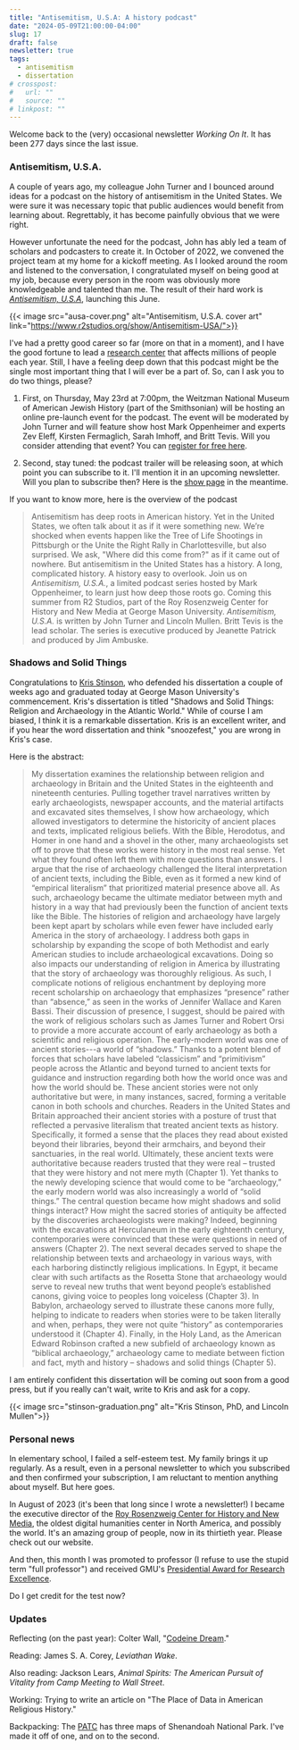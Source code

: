 ```yaml
---
title: "Antisemitism, U.S.A: A history podcast"
date: "2024-05-09T21:00:00-04:00"
slug: 17
draft: false
newsletter: true
tags:
  - antisemitism
  - dissertation
# crosspost:
#   url: ""
#   source: ""
# linkpost: ""
---
```


Welcome back to the (very) occasional newsletter _Working On It_. It has been 277 days since the last issue.

### Antisemitism, U.S.A.

A couple of years ago, my colleague John Turner and I bounced around ideas for a podcast on the history of antisemitism in the United States. We were sure it was necessary topic that public audiences would benefit from learning about. Regrettably, it has become painfully obvious that we were right.

However unfortunate the need for the podcast, John has ably led a team of scholars and podcasters to create it. In October of 2022, we convened the project team at my home for a kickoff meeting. As I looked around the room and listened to the conversation, I congratulated myself on being good at my job, because every person in the room was obviously more knowledgeable and talented than me. The result of their hard work is [_Antisemitism, U.S.A_](https://www.r2studios.org/show/Antisemitism-USA/), launching this June.

{{< image src="ausa-cover.png" alt="Antisemitism, U.S.A. cover art"  link="https://www.r2studios.org/show/Antisemitism-USA/">}}

I've had a pretty good career so far (more on that in a moment), and I have the good fortune to lead a [research center](https://rrchnm.org) that affects millions of people each year. Still, I have a feeling deep down that this podcast might be the single most important thing that I will ever be a part of. So, can I ask you to do two things, please?

1. First, on Thursday, May 23rd at 7:00pm, the Weitzman National Museum of American Jewish History (part of the Smithsonian) will be hosting an online pre-launch event for the podcast. The event will be moderated by John Turner and will feature show host Mark Oppenheimer and experts Zev Eleff, Kirsten Fermaglich, Sarah Imhoff, and Britt Tevis. Will you consider attending that event? You can [register for free here](https://theweitzman.org/events/antisemitism-usa/).

2. Second, stay tuned: the podcast trailer will be releasing soon, at which point you can subscribe to it. I'll mention it in an upcoming newsletter. Will you plan to subscribe then? Here is the [show page](https://www.r2studios.org/show/Antisemitism-USA/) in the meantime.

If you want to know more, here is the overview of the podcast

> Antisemitism has deep roots in American history. Yet in the United States, we often talk about it as if it were something new. We’re shocked when events happen like the Tree of Life Shootings in Pittsburgh or the Unite the Right Rally in Charlottesville, but also surprised. We ask, "Where did this come from?" as if it came out of nowhere. But antisemitism in the United States has a history. A long, complicated history. A history easy to overlook. Join us on _Antisemitism, U.S.A._, a limited podcast series hosted by Mark Oppenheimer, to learn just how deep those roots go. Coming this summer from R2 Studios, part of the Roy Rosenzweig Center for History and New Media at George Mason University. _Antisemitism, U.S.A._ is written by John Turner and Lincoln Mullen. Britt Tevis is the lead scholar. The series is executive produced by Jeanette Patrick and produced by Jim Ambuske.

### Shadows and Solid Things

Congratulations to [Kris Stinson](https://kristoferstinson.com), who defended his dissertation a couple of weeks ago and graduated today at George Mason University's commencement. Kris's dissertation is titled "Shadows and Solid Things: Religion and Archaeology in the Atlantic World." While of course I am biased, I think it is a remarkable dissertation. Kris is an excellent writer, and if you hear the word dissertation and think "snoozefest," you are wrong in Kris's case.

Here is the abstract:

> My dissertation examines the relationship between religion and archaeology in Britain and the United States in the eighteenth and nineteenth centuries. Pulling together travel narratives written by early archaeologists, newspaper accounts, and the material artifacts and excavated sites themselves, I show how archaeology, which allowed investigators to determine the historicity of ancient places and texts, implicated religious beliefs. With the Bible, Herodotus, and Homer in one hand and a shovel in the other, many archaeologists set off to prove that these works were history in the most real sense. Yet what they found often left them with more questions than answers. I argue that the rise of archaeology challenged the literal interpretation of ancient texts, including the Bible, even as it formed a new kind of “empirical literalism” that prioritized material presence above all. As such, archaeology became the ultimate mediator between myth and history in a way that had previously been the function of ancient texts like the Bible. The histories of religion and archaeology have largely been kept apart by scholars while even fewer have included early America in the story of archaeology. I address both gaps in scholarship by expanding the scope of both Methodist and early American studies to include archaeological excavations. Doing so also impacts our understanding of religion in America by illustrating that the story of archaeology was thoroughly religious. As such, I complicate notions of religious enchantment by deploying more recent scholarship on archaeology that emphasizes “presence” rather than “absence,” as seen in the works of Jennifer Wallace and Karen Bassi. Their discussion of presence, I suggest, should be paired with the work of religious scholars such as James Turner and Robert Orsi to provide a more accurate account of early archaeology as both a scientific and religious operation. The early-modern world was one of ancient stories---a world of “shadows.” Thanks to a potent blend of forces that scholars have labeled “classicism” and “primitivism” people across the Atlantic and beyond turned to ancient texts for guidance and instruction regarding both how the world once was and how the world should be. These ancient stories were not only authoritative but were, in many instances, sacred, forming a veritable canon in both schools and churches. Readers in the United States and Britain approached their ancient stories with a posture of trust that reflected a pervasive literalism that treated ancient texts as history. Specifically, it formed a sense that the places they read about existed beyond their libraries, beyond their armchairs, and beyond their sanctuaries, in the real world. Ultimately, these ancient texts were authoritative because readers trusted that they were real – trusted that they were history and not mere myth (Chapter 1). Yet thanks to the newly developing science that would come to be “archaeology,” the early modern world was also increasingly a world of “solid things.” The central question became how might shadows and solid things interact? How might the sacred stories of antiquity be affected by the discoveries archaeologists were making? Indeed, beginning with the excavations at Herculaneum in the early eighteenth century, contemporaries were convinced that these were questions in need of answers (Chapter 2). The next several decades served to shape the relationship between texts and archaeology in various ways, with each harboring distinctly religious implications. In Egypt, it became clear with such artifacts as the Rosetta Stone that archaeology would serve to reveal new truths that went beyond people’s established canons, giving voice to peoples long voiceless (Chapter 3). In Babylon, archaeology served to illustrate these canons more fully, helping to indicate to readers when stories were to be taken literally and when, perhaps, they were not quite “history” as contemporaries understood it (Chapter 4). Finally, in the Holy Land, as the American Edward Robinson crafted a new subfield of archaeology known as “biblical archaeology,” archaeology came to mediate between fiction and fact, myth and history – shadows and solid things (Chapter 5).

I am entirely confident this dissertation will be coming out soon from a good press, but if you really can't wait, write to Kris and ask for a copy.

{{< image src="stinson-graduation.png" alt="Kris Stinson, PhD, and Lincoln Mullen">}}

### Personal news

In elementary school, I failed a self-esteem test. My family brings it up regularly. As a result, even in a personal newsletter to which you subscribed and then confirmed your subscription, I am reluctant to mention anything about myself. But here goes.

In August of 2023 (it's been that long since I wrote a newsletter!) I became the executive director of the [Roy Rosenzweig Center for History and New Media](https://rrchnm.org), the oldest digital humanities center in North America, and possibly the world. It's an amazing group of people, now in its thirtieth year. Please check out our website.

And then, this month I was promoted to professor (I refuse to use the stupid term "full professor") and received GMU's [Presidential Award for Research Excellence](https://president.gmu.edu/faculty-awards/recipients).

Do I get credit for the test now?

### Updates

Reflecting (on the past year): Colter Wall, "[Codeine Dream](https://www.youtube.com/watch?v=cMBPq5SP5wE)."

Reading: James S. A. Corey, _Leviathan Wake_.

Also reading: Jackson Lears, _Animal Spirits: The American Pursuit of Vitality from Camp Meeting to Wall Street_.

Working: Trying to write an article on "The Place of Data in American Religious History."

Backpacking: The [PATC](https://www.patc.net) has three maps of Shenandoah National Park. I've made it off of one, and on to the second.
